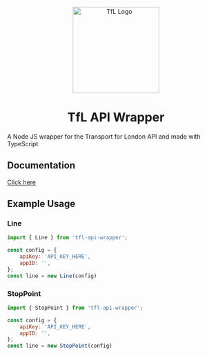 <p align="center">
    <img width="200" src="https://blog.tfl.gov.uk/wp-content/uploads/2018/05/cropped-logo_roundel-2.png" alt="TfL Logo">
    <h1 align="center">TfL API Wrapper</h1>
</p>
A Node JS wrapper for the Transport for London API and made with TypeScript

## Documentation
[Click here](https://tfldoc.dparture.cc/)

## Example Usage

### Line
```js
import { Line } from 'tfl-api-wrapper';

const config = {
    apiKey: 'API_KEY_HERE',
    appID: '',
};
const line = new Line(config)
```

### StopPoint

```js
import { StopPoint } from 'tfl-api-wrapper';

const config = {
    apiKey: 'API_KEY_HERE',
    appID: '',
};
const line = new StopPoint(config)
```
